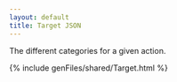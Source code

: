```yaml
---
layout: default
title: Target JSON
---
```


The different categories for a given action.


{% include genFiles/shared/Target.html %}
